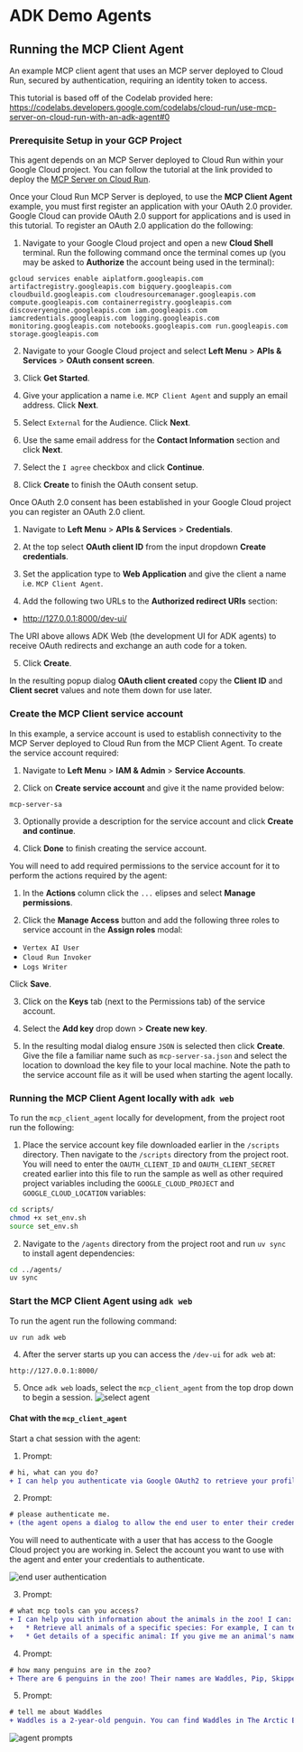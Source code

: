 # ADK Demo Agents

## Running the MCP Client Agent 
An example MCP client agent that uses an MCP server deployed to Cloud Run, secured by authentication, requiring an identity token to access.

This tutorial is based off of the Codelab provided here: https://codelabs.developers.google.com/codelabs/cloud-run/use-mcp-server-on-cloud-run-with-an-adk-agent#0

### Prerequisite Setup in your GCP Project

This agent depends on an MCP Server deployed to Cloud Run within your Google Cloud project. You can follow the tutorial at the link provided to deploy the [MCP Server on Cloud Run](https://github.com/vishal84/mcp-server-cloud-run).

Once your Cloud Run MCP Server is deployed, to use the **MCP Client Agent** example, you must first register an application with your OAuth 2.0 provider. Google Cloud can provide OAuth 2.0 support for applications and is used in this tutorial. To register an OAuth 2.0 application do the following:

1. Navigate to your Google Cloud project and open a new __Cloud Shell__ terminal. Run the following command once the terminal comes up (you may be asked to __Authorize__ the account being used in the terminal):
```
gcloud services enable aiplatform.googleapis.com artifactregistry.googleapis.com bigquery.googleapis.com cloudbuild.googleapis.com cloudresourcemanager.googleapis.com compute.googleapis.com containerregistry.googleapis.com discoveryengine.googleapis.com iam.googleapis.com iamcredentials.googleapis.com logging.googleapis.com monitoring.googleapis.com notebooks.googleapis.com run.googleapis.com storage.googleapis.com
```

2. Navigate to your Google Cloud project and select __Left Menu__ > __APIs & Services__ > __OAuth consent screen__.

3. Click __Get Started__.

4. Give your application a name i.e. `MCP Client Agent` and supply an email address. Click __Next__.

5. Select `External` for the Audience. Click __Next__.

6. Use the same email address for the __Contact Information__ section and click __Next__.

7. Select the `I agree` checkbox and click __Continue__.

8. Click __Create__ to finish the OAuth consent setup.

Once OAuth 2.0 consent has been established in your Google Cloud project you can register an OAuth 2.0 client.

1. Navigate to __Left Menu__ > __APIs & Services__ > __Credentials__.

2. At the top select __OAuth client ID__ from the input dropdown __Create credentials__.

3. Set the application type to __Web Application__ and give the client a name i.e. `MCP Client Agent`.

4. Add the following two URLs to the __Authorized redirect URIs__ section:

* http://127.0.0.1:8000/dev-ui/

The  URI above allows ADK Web (the development UI for ADK agents) to receive OAuth redirects and exchange an auth code for a token.

5. Click __Create__. 

In the resulting popup dialog __OAuth client created__ copy the __Client ID__ and __Client secret__ values and note them down for use later.

### Create the MCP Client service account

In this example, a service account is used to establish connectivity to the MCP Server deployed to Cloud Run from the MCP Client Agent. To create the service account required:

1. Navigate to __Left Menu__ > __IAM & Admin__ > __Service Accounts__.

2. Click on __Create service account__ and give it the name provided below:
```
mcp-server-sa
```

3. Optionally provide a description for the service account and click __Create and continue__.

4. Click __Done__ to finish creating the service account.

You will need to add required permissions to the service account for it to perform the actions required by the agent:

1. In the __Actions__ column click the `...` elipses and select __Manage permissions__.

2. Click the __Manage Access__ button and add the following three roles to service account in the __Assign roles__ modal:

* `Vertex AI User`
* `Cloud Run Invoker`
* `Logs Writer`

Click __Save__.

3. Click on the __Keys__ tab (next to the Permissions tab) of the service account.

4. Select the __Add key__ drop down > __Create new key__.

5. In the resulting modal dialog ensure `JSON` is selected then click __Create__. Give the file a familiar name such as `mcp-server-sa.json` and select the location to download the key file to your local machine. Note the path to the service account file as it will be used when starting the agent locally.

### Running the MCP Client Agent locally with `adk web`

To run the `mcp_client_agent` locally for development, from the project root run the following:

1. Place the service account key file downloaded earlier in the `/scripts` directory. Then navigate to the `/scripts` directory from the project root. You will need to enter the `OAUTH_CLIENT_ID` and `OAUTH_CLIENT_SECRET` created earlier into this file to run the sample as well as other required project variables including the `GOOGLE_CLOUD_PROJECT` and `GOOGLE_CLOUD_LOCATION` variables:

```bash
cd scripts/
chmod +x set_env.sh
source set_env.sh
```

2. Navigate to the `/agents` directory from the project root and run `uv sync` to install agent dependencies:
```bash
cd ../agents/
uv sync
```

### Start the MCP Client Agent using `adk web`
To run the agent run the following command:

```bash
uv run adk web
```

4.  After the server starts up you can access the `/dev-ui` for `adk web` at:
```
http://127.0.0.1:8000/
``` 

5. Once `adk web` loads, select the `mcp_client_agent`  from the top drop down to begin a session.
![select agent](img/select_agent.png)

#### Chat with the `mcp_client_agent`

Start a chat session with the agent:

1. Prompt:
```diff
# hi, what can you do?
+ I can help you authenticate via Google OAuth2 to retrieve your profile information, specifically your email address. Once you're authenticated, I can use the MCP toolset to answer your questions. (sample output...)
```

2. Prompt:
```diff
# please authenticate me.
+ (the agent opens a dialog to allow the end user to enter their credentials)
```
You will need to authenticate with a user that has access to the Google Cloud project you are working in. Select the account you want to use with the agent and enter your credentials to authenticate.

![end user authentication](img/end_user_authentication.png)

3. Prompt:
```diff
# what mcp tools can you access?
+ I can help you with information about the animals in the zoo! I can:
+   * Retrieve all animals of a specific species: For example, I can tell you about all the lions or all the penguins.
+   * Get details of a specific animal: If you give me an animal's name, I can tell you its species, age, enclosure, and trail.
```

4. Prompt:
```diff
# how many penguins are in the zoo?
+ There are 6 penguins in the zoo! Their names are Waddles, Pip, Skipper, Chilly, Pingu, and Noot.
```

5. Prompt:
```diff
# tell me about Waddles
+ Waddles is a 2-year-old penguin. You can find Waddles in The Arctic Exhibit, along the Polar Path.
```

![agent prompts](img/agent_prompts.png)

<!-- export GOOGLE_APPLICATION_CREDENTIALS=~/.config/gcloud/application_default_credentials.json -->